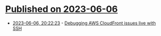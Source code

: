 # [Published on 2023-06-06](index.md)

* [2023-06-06, 20:22:23](https://lobste.rs/s/gloth9/debugging_aws_cloudfront_issues_live) - [Debugging AWS CloudFront issues live with SSH](https://vlad.git.ht/1bc082adfb910fb622ed6fe8d40ea654)
